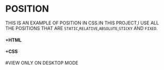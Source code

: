 # POSITION
 
THIS IS AN EXAMPLE OF POSITION IN CSS.IN THIS PROJECT,I USE ALL THE POSITIONS THAT ARE `STATIC`,`RELATIVE`,`ABSOLUTE`,`STICKY` AND `FIXED`.


#### +HTML
#### +CSS
#VIEW ONLY ON DESKTOP MODE

